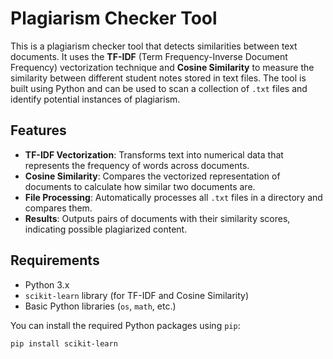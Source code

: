 # Plagiarism Checker Tool

This is a plagiarism checker tool that detects similarities between text documents. It uses the **TF-IDF** (Term Frequency-Inverse Document Frequency) vectorization technique and **Cosine Similarity** to measure the similarity between different student notes stored in text files. The tool is built using Python and can be used to scan a collection of `.txt` files and identify potential instances of plagiarism.

## Features

- **TF-IDF Vectorization**: Transforms text into numerical data that represents the frequency of words across documents.
- **Cosine Similarity**: Compares the vectorized representation of documents to calculate how similar two documents are.
- **File Processing**: Automatically processes all `.txt` files in a directory and compares them.
- **Results**: Outputs pairs of documents with their similarity scores, indicating possible plagiarized content.

## Requirements

- Python 3.x
- `scikit-learn` library (for TF-IDF and Cosine Similarity)
- Basic Python libraries (`os`, `math`, etc.)

You can install the required Python packages using `pip`:

```bash
pip install scikit-learn
